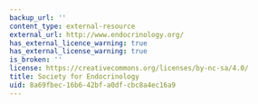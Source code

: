 ```yaml
---
backup_url: ''
content_type: external-resource
external_url: http://www.endocrinology.org/
has_external_licence_warning: true
has_external_license_warning: true
is_broken: ''
license: https://creativecommons.org/licenses/by-nc-sa/4.0/
title: Society for Endocrinology
uid: 8a69fbec-16b6-42bf-a0df-cbc8a4ec16a9
---
```

